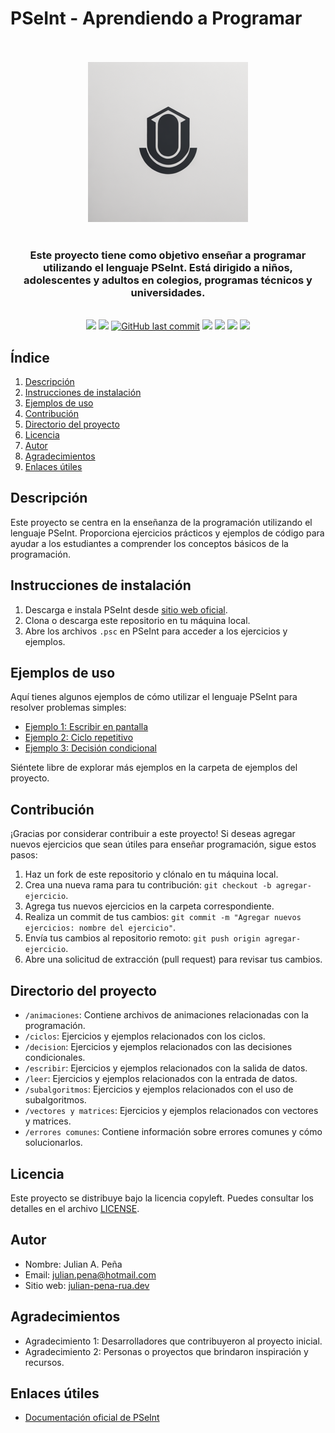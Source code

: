 # PSeInt - Aprendiendo a Programar

<p align="center">
    <br>
    <br>
    <a href="https://julian-pena-rua.github.io/cv/" title="Logo del proyecto"><img src="recursos/img/Logo2.png"></a>
    <br>
    <br>
</p>


<h3 align="center">Este proyecto tiene como objetivo enseñar a programar utilizando el lenguaje PSeInt. Está dirigido a niños, adolescentes y adultos en colegios, programas técnicos y universidades.</h3>


<p align="center">
    <br>
    <a href="https://github.com/julian-pena-rua/SENA-PSEint/tree/main/" title="Última versión"><img src="https://img.shields.io/badge/Versi%C3%B3n-1.2.0-green"></a>
    <a href="https://github.com/julian-pena-rua/SENA-PSEint/tree/main/" title="total descargas"><img src="https://img.shields.io/packagist/dt/backpack/crud.svg?style=flat-square"></a>
    <a href="https://github.com/julian-pena-rua/SENA-PSEint/commits/main" title="Últimos cambios"><img alt="GitHub last commit" src="https://img.shields.io/github/last-commit/laravel-backpack/crud"></a>
    <a href="https://github.com/julian-pena-rua/SENA-PSEint/" title="Lenguaje"><img src="https://img.shields.io/github/languages/top/julian-pena-rua/SENA-PSEint"></a>
    <a href="https://github.com/julian-pena-rua/SENA-PSEint/" title="Visitas"><img src="https://img.shields.io/github/search/julian-pena-rua/SENA-PSEint/goto"></a>
    <a href="https://github.com/julian-pena-rua/SENA-PSEint/" title="Tamaño proyecto"><img src="https://img.shields.io/github/repo-size/julian-pena-rua/SENA-PSEint"></a>
    <a href="LICENSE.md" title="Licencia del software"><img src="https://img.shields.io/github/license/julian-pena-rua/SENA-PSeint"></a>
</p>



## Índice

1. [Descripción](#descripción)
2. [Instrucciones de instalación](#instrucciones-de-instalación)
3. [Ejemplos de uso](#ejemplos-de-uso)
4. [Contribución](#contribución)
5. [Directorio del proyecto](#directorio-del-proyecto)
6. [Licencia](#licencia)
7. [Autor](#autor)
8. [Agradecimientos](#agradecimientos)
9. [Enlaces útiles](#enlaces-útiles)

## Descripción

Este proyecto se centra en la enseñanza de la programación utilizando el lenguaje PSeInt. Proporciona ejercicios prácticos y ejemplos de código para ayudar a los estudiantes a comprender los conceptos básicos de la programación.

## Instrucciones de instalación

1. Descarga e instala PSeInt desde [sitio web oficial](https://www.pseint.net/).
2. Clona o descarga este repositorio en tu máquina local.
3. Abre los archivos `.psc` en PSeInt para acceder a los ejercicios y ejemplos.

## Ejemplos de uso

Aquí tienes algunos ejemplos de cómo utilizar el lenguaje PSeInt para resolver problemas simples:

- [Ejemplo 1: Escribir en pantalla](1-escribir-imprimir-mostrar/Escribir_SaludoParticipantes.psc)
- [Ejemplo 2: Ciclo repetitivo](ejemplos/ciclo.pseint)
- [Ejemplo 3: Decisión condicional](ejemplos/decision.pseint)

Siéntete libre de explorar más ejemplos en la carpeta de ejemplos del proyecto.

## Contribución

¡Gracias por considerar contribuir a este proyecto! Si deseas agregar nuevos ejercicios que sean útiles para enseñar programación, sigue estos pasos:

1. Haz un fork de este repositorio y clónalo en tu máquina local.
2. Crea una nueva rama para tu contribución: `git checkout -b agregar-ejercicio`.
3. Agrega tus nuevos ejercicios en la carpeta correspondiente.
4. Realiza un commit de tus cambios: `git commit -m "Agregar nuevos ejercicios: nombre del ejercicio"`.
5. Envía tus cambios al repositorio remoto: `git push origin agregar-ejercicio`.
6. Abre una solicitud de extracción (pull request) para revisar tus cambios.

## Directorio del proyecto

- `/animaciones`: Contiene archivos de animaciones relacionadas con la programación.
- `/ciclos`: Ejercicios y ejemplos relacionados con los ciclos.
- `/decision`: Ejercicios y ejemplos relacionados con las decisiones condicionales.
- `/escribir`: Ejercicios y ejemplos relacionados con la salida de datos.
- `/leer`: Ejercicios y ejemplos relacionados con la entrada de datos.
- `/subalgoritmos`: Ejercicios y ejemplos relacionados con el uso de subalgoritmos.
- `/vectores y matrices`: Ejercicios y ejemplos relacionados con vectores y matrices.
- `/errores comunes`: Contiene información sobre errores comunes y cómo solucionarlos.

## Licencia

Este proyecto se distribuye bajo la licencia copyleft. Puedes consultar los detalles en el archivo [LICENSE](LICENSE).

## Autor

- Nombre: Julian A. Peña
- Email: julian.pena@hotmail.com
- Sitio web: [julian-pena-rua.dev](https://julian-pena-rua.github.io/cv/)

## Agradecimientos

- Agradecimiento 1: Desarrolladores que contribuyeron al proyecto inicial.
- Agradecimiento 2: Personas o proyectos que brindaron inspiración y recursos.

## Enlaces útiles

- [Documentación oficial de PSeInt](https://www.pseint.net/doc/)
